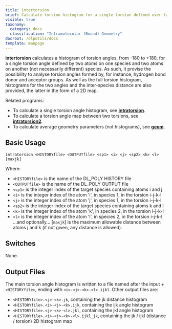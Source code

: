 ```yaml
---
title: intertorsion
brief: Calculate torsion histogram for a single torsion defined over two species
visible: true
taxonomy:
  category: docs
  classification: "Intramolecular (Bound) Geometry"
docroot: /dlputils/docs
template: manpage
---
```


**intertorsion** calculates a histogram of torsion angles, from -180 to +180, for a single torsion angle defined by two atoms on one species and two atoms on another (not necessarily different) species. As such, it provise the possibility to analyse torsion angles formed by, for instance, hydrogen bond donor and acceptor groups. As well as the full torsion histogram, histograms for the two angles and the inter-species distance are also provided, the latter in the form of a 2D map.

Related programs:
+ To calculate a single torsion angle histogram, see [**intratorsion**](/dlputils/docs/utilities/intratorsion).
+ To calculate a torsion angle map between two torsions, see [**intratorsion2**](/dlputils/docs/utilities/intratorsion2).
+ To calculate average geometry parameters (not histograms), see [**geom**](/dlputils/docs/utilities/geom).

## Basic Usage

```
intratorsion <HISTORYfile> <OUTPUTfile> <sp1> <i> <j> <sp2> <k> <l> [maxjk]
```

Where:
+ `<HISTORYfile>` is the name of the DL_POLY HISTORY file
+ `<OUTPUTfile>` is the name of the DL_POLY OUTPUT file
+ `<sp1>` is the integer index of the target species containing atoms i and j
+ `<i>` is the integer index of the atom 'i', in species 1, in the torsion i-j-k-l
+ `<j>` is the integer index of the atom 'j', in species 1, in the torsion i-j-k-l
+ `<sp2>` is the integer index of the target species containing atoms k and l
+ `<k>` is the integer index of the atom 'k', in species 2, in the torsion i-j-k-l
+ `<l>` is the integer index of the atom 'l', in species 2, in the torsion i-j-k-l
...and optionally...
[`maxjk`] is the maximum allowable distance between atoms j and k (if not given, any distance is allowed).

## Switches

None.

## Output Files

The main torsion angle histogram is written to a file named after the input + `<HISTORYfile>`, ending with `<i>-<j>-<k>-<l>.ijkl`. Other output files are:
+ `<HISTORYfile>.<j>-<k>.jk`, containing the jk distance histogram
+ `<HISTORYfile>.<i>-<j>-<k>.ijk`, containing the ijk angle histogram
+ `<HISTORYfile>.<j>-<k>-<l>.jkl`, containing the jkl angle histogram
+ `<HISTORYfile>.<i>-<j>-<k>-<l>.ijkl_jk`, containing the jk / ijkl (distance / torsion) 2D histogram map


